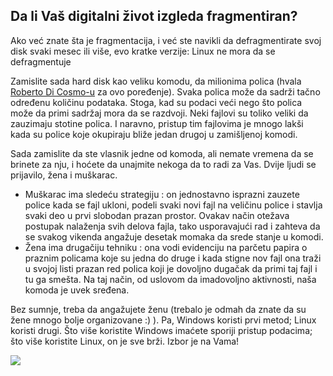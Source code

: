 <?php require("../../entete.php"); ?> <?php require("../../base.php"); ?>

<div id="corps">

<h2>Da li Vaš digitalni život izgleda fragmentiran?</h2>

<p>Ako već znate šta je fragmentacija, i već ste navikli da defragmentirate
svoj disk svaki mesec ili više, evo kratke verzije: 
Linux ne mora da se defragmentuje</p>

<p>Zamislite sada hard disk kao veliku komodu, da milionima  
polica (hvala <a href="http://www.pps.jussieu.fr/~dicosmo/">Roberto 
Di Cosmo-u</a> za ovo poređenje). Svaka polica može da sadrži tačno određenu
količinu podataka. Stoga, kad su podaci veći nego što polica može da primi  
sadržaj mora da se razdvoji. Neki fajlovi su toliko veliki da zauzimaju 
stotine polica. I naravno, pristup tim fajlovima je mnogo lakši 
kada su police koje okupiraju bliže jedan drugoj u zamišljenoj komodi.</p>

<p>Sada zamislite da ste vlasnik jedne od komoda, ali nemate vremena 
da se brinete za nju, i hoćete da unajmite nekoga da to radi za Vas.
Dvije ljudi se prijavilo, žena i muškarac.</p>

<ul>

<li>Muškarac ima sledeću strategiju : on jednostavno isprazni zauzete police
kada se fajl ukloni, podeli svaki novi fajl na veličinu police i stavlja
svaki deo u prvi slobodan prazan prostor.
Ovakav način otežava postupak nalaženja svih delova fajla,
tako usporavajući rad i zahteva da se svakog vikenda angažuje desetak 
momaka da srede stanje u komodi.</li>

<li>Žena ima drugačiju tehniku : ona vodi evidenciju na parčetu papira
o praznim policama koje su jedna do druge i kada stigne nov fajl 
ona traži u svojoj listi prazan red polica koji je dovoljno dugačak da primi
taj fajl i tu ga smešta. Na taj način, od uslovom da imadovoljno aktivnosti,
naša komoda je uvek sređena.</li>

</ul>

<p>Bez sumnje, treba da angažujete ženu (trebalo je odmah da znate 
da su žene mnogo bolje organizovane :) ). Pa, Windows koristi prvi metod;
Linux koristi drugi. Što više koristite Windows imaćete sporiji pristup
podacima; što više koristite Linux, on je sve brži. 
Izbor je na Vama!</p>

<img src="Images/defragment.png" />

</div>
</body>
</html>
